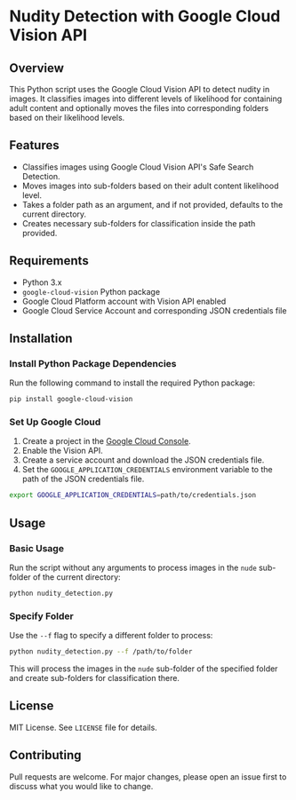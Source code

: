 # Nudity Detection with Google Cloud Vision API

## Overview
This Python script uses the Google Cloud Vision API to detect nudity in images. It classifies images into different levels of likelihood for containing adult content and optionally moves the files into corresponding folders based on their likelihood levels.

## Features
- Classifies images using Google Cloud Vision API's Safe Search Detection.
- Moves images into sub-folders based on their adult content likelihood level.
- Takes a folder path as an argument, and if not provided, defaults to the current directory.
- Creates necessary sub-folders for classification inside the path provided.

## Requirements
- Python 3.x
- `google-cloud-vision` Python package
- Google Cloud Platform account with Vision API enabled
- Google Cloud Service Account and corresponding JSON credentials file

## Installation

### Install Python Package Dependencies
Run the following command to install the required Python package:
```bash
pip install google-cloud-vision
```

### Set Up Google Cloud
1. Create a project in the [Google Cloud Console](https://console.cloud.google.com/).
2. Enable the Vision API.
3. Create a service account and download the JSON credentials file.
4. Set the `GOOGLE_APPLICATION_CREDENTIALS` environment variable to the path of the JSON credentials file.
```bash
export GOOGLE_APPLICATION_CREDENTIALS=path/to/credentials.json
```

## Usage

### Basic Usage
Run the script without any arguments to process images in the `nude` sub-folder of the current directory:
```bash
python nudity_detection.py
```

### Specify Folder
Use the `--f` flag to specify a different folder to process:
```bash
python nudity_detection.py --f /path/to/folder
```

This will process the images in the `nude` sub-folder of the specified folder and create sub-folders for classification there.

## License
MIT License. See `LICENSE` file for details.

## Contributing
Pull requests are welcome. For major changes, please open an issue first to discuss what you would like to change.
